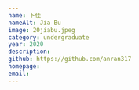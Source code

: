 ```yaml
---
name: 卜佳
nameAlt: Jia Bu
image: 20jiabu.jpeg
category: undergraduate
year: 2020
description:
github: https://github.com/anran317
homepage:
email:
---
```


